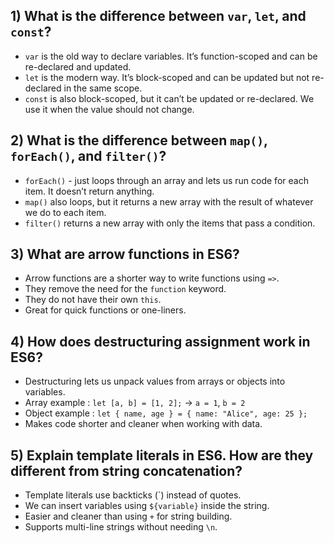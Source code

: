 ## 1) What is the difference between `var`, `let`, and `const`?

* `var` is the old way to declare variables. It’s function-scoped and can be re-declared and updated.
* `let` is the modern way. It’s block-scoped and can be updated but not re-declared in the same scope.
* `const` is also block-scoped, but it can’t be updated or re-declared. We use it when the value should not change.


## 2) What is the difference between `map()`, `forEach()`, and `filter()`?

* `forEach()` - just loops through an array and lets us run code for each item. It doesn’t return anything.
* `map()` also loops, but it returns a new array with the result of whatever we do to each item.
* `filter()` returns a new array with only the items that pass a condition.


## 3) What are arrow functions in ES6?

* Arrow functions are a shorter way to write functions using `=>`.
* They remove the need for the `function` keyword.
* They do not have their own `this`.
* Great for quick functions or one-liners.


## 4) How does destructuring assignment work in ES6?

* Destructuring lets us unpack values from arrays or objects into variables.
* Array example : `let [a, b] = [1, 2];` → `a = 1`, `b = 2`
* Object example : `let { name, age } = { name: "Alice", age: 25 };`
* Makes code shorter and cleaner when working with data.


## 5) Explain template literals in ES6. How are they different from string concatenation?

* Template literals use backticks (\`) instead of quotes.
* We can insert variables using `${variable}` inside the string.
* Easier and cleaner than using `+` for string building.
* Supports multi-line strings without needing `\n`.
